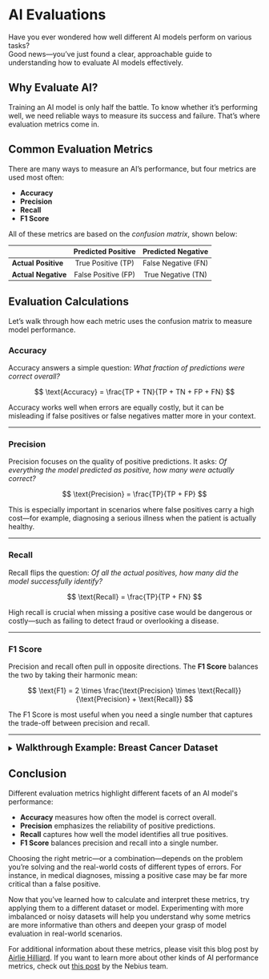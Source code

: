 <script src="https://polyfill.io/v3/polyfill.min.js?features=es6"></script>
<script id="MathJax-script" async
  src="https://cdn.jsdelivr.net/npm/mathjax@3/es5/tex-mml-chtml.js">
</script>

# AI Evaluations

Have you ever wondered how well different AI models perform on various tasks?  
Good news—you’ve just found a clear, approachable guide to understanding how to evaluate AI models effectively.

## Why Evaluate AI?
Training an AI model is only half the battle. To know whether it’s performing well, we need reliable ways to measure its success and failure. That’s where evaluation metrics come in.

## Common Evaluation Metrics
There are many ways to measure an AI’s performance, but four metrics are used most often:

- **Accuracy**
- **Precision**
- **Recall**
- **F1 Score**

All of these metrics are based on the *confusion matrix*, shown below:

|                  | **Predicted Positive** | **Predicted Negative** |
| :--------------- | :--------------------: | :--------------------: |
| **Actual Positive** | True Positive (TP)    | False Negative (FN)    |
| **Actual Negative** | False Positive (FP)   | True Negative (TN)     |

## Evaluation Calculations
Let’s walk through how each metric uses the confusion matrix to measure model performance.

### Accuracy
Accuracy answers a simple question: *What fraction of predictions were correct overall?*

$$
\text{Accuracy} = \frac{TP + TN}{TP + TN + FP + FN}
$$

Accuracy works well when errors are equally costly, but it can be misleading if false positives or false negatives matter more in your context.

---

### Precision
Precision focuses on the quality of positive predictions. It asks: *Of everything the model predicted as positive, how many were actually correct?*

$$
\text{Precision} = \frac{TP}{TP + FP}
$$

This is especially important in scenarios where false positives carry a high cost—for example, diagnosing a serious illness when the patient is actually healthy.

---

### Recall
Recall flips the question: *Of all the actual positives, how many did the model successfully identify?*

$$
\text{Recall} = \frac{TP}{TP + FN}
$$

High recall is crucial when missing a positive case would be dangerous or costly—such as failing to detect fraud or overlooking a disease.

---

### F1 Score
Precision and recall often pull in opposite directions. The **F1 Score** balances the two by taking their harmonic mean:

$$
\text{F1} = 2 \times \frac{\text{Precision} \times \text{Recall}}{\text{Precision} + \text{Recall}}
$$

The F1 Score is most useful when you need a single number that captures the trade-off between precision and recall.

---

<details markdown="1">

<summary><strong style="font-size:1.3em;">Walkthrough Example: Breast Cancer Dataset</strong></summary>

Let's walk through an example together of how to use these metrics. We are going to train a simple model on the Breast Cancer Wisconsin dataset. This dataset is an example of binary classification with a slightly imbalanced dataset, and will thus be a great example to showcase the differences in evaluation metrics. Create a jupyter notebook and follow along.

First we are going to get all our imports.

```python
from sklearn.datasets import load_breast_cancer
from sklearn.model_selection import train_test_split
from sklearn.linear_model import LogisticRegression
from sklearn.metrics import confusion_matrix
```

After that, we need to load our data

```python
data = load_breast_cancer()
X, y = data.data, data.target # y=0 malignant, y=1 benign
```

We then need to split our data into a training and testing set. Luckily, sklearn provides a function that will handle this for us. Make sure to include `stratify=y` as an argument to preserve class balances in the dataset.

```python
X_train, X_test, y_train, y_test = train_test_split(X, y, test_size=0.3, stratify=y, random_state=42)
```

Let's then train a model and make some predictions

```python
model = LogisticRegression(max_iter=500)
model.fit(X_train, y_train)
y_pred = model.predict(X_test)
```

We then need to extract our confusion matrix using the following:

```python
cm = confusion_matrix(y_test, y_pred)
tn, fp, fn, tp = cm.ravel()
```

We can then calculate accuracy, precision, recall, and f1 scores using the equations from above.

```python
# Accuracy
accuracy = (tp + tn) / (tp + tn + fp + fn)

# Precision (positive = class 1, benign in this dataset)
precision = tp / (tp + fp)

# Recall (a.k.a sensitivity, true positive rate)
recall = tp / (tp + fn)

# F1 Score
f1 = 2 * (precision * recall) / (precision + recall)

# Print our metrics
print(f"Accuracy: {accuracy:.4f}")
print(f"Precision: {precision:.4f}")
print(f"Recall: {recall:.4f}")
print(f"F1 Score: {f1:.4f}")
```

After we run everything, you should see something similar to the following. I've listed my performance metrics, but yours can vary.
- Accuracy: 0.9415
- Precision: 0.9292
- Recall: 0.9813
- F1 Score: 0.9545

### Compare Scores Across Different Models
To further illustrate how these evaluation metrics differ, please refer to the following image. These metrics were derived from the same dataset, just different sklearn models.

![Different AI Model Evaluation Comparisions](/imgs/metrics_comparison.jpg)

### Walkthrough Takeaway

This walkthrough shows that different evaluation metrics reveal different aspects of a model’s performance. By examining accuracy, precision, recall, and F1 together, you can see why no single metric tells the whole story and why choosing the right metric—or combination of metrics—matters for your specific goals.

</details>

## Conclusion

Different evaluation metrics highlight different facets of an AI model's performance:

- **Accuracy** measures how often the model is correct overall.
- **Precision** emphasizes the reliability of positive predictions.
- **Recall** captures how well the model identifies all true positives.
- **F1 Score** balances precision and recall into a single number.

Choosing the right metric—or a combination—depends on the problem you’re solving and the real-world costs of different types of errors. For instance, in medical diagnoses, missing a positive case may be far more critical than a false positive.

Now that you’ve learned how to calculate and interpret these metrics, try applying them to a different dataset or model. Experimenting with more imbalanced or noisy datasets will help you understand why some metrics are more informative than others and deepen your grasp of model evaluation in real-world scenarios.

For additional information about these metrics, please visit this blog post by [Airlie Hilliard](https://www.holisticai.com/blog/how-to-measure-algorithm-efficacy). If you want to learn more about other kinds of AI performance metrics, check out [this post](https://nebius.com/blog/posts/ai-model-performance-metrics) by the Nebius team.